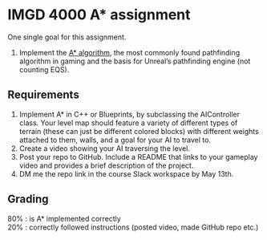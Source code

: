 # IMGD 4000 A* assignment
One single goal for this assignment.

1. Implement the [A* algorithm](https://www.redblobgames.com/pathfinding/a-star/introduction.html), the most commonly found pathfinding algorithm in gaming and the basis for Unreal’s pathfinding engine (not counting EQS).

## Requirements
1. Implement A* in C++ or Blueprints, by subclassing the AIController class. Your level map should feature a variety of different types of terrain (these can just be different colored blocks) with different weights attached to them, walls, and a goal for your AI to travel to.
2. Create a video showing your AI traversing the level.
3. Post your repo to GitHub. Include a README that links to your gameplay video and provides a brief description of the project.
4. DM me the repo link in the course Slack workspace by May 13th. 

## Grading
80% : is A* implemented correctly   
20% : correctly followed instructions (posted video, made GitHub repo etc.)
